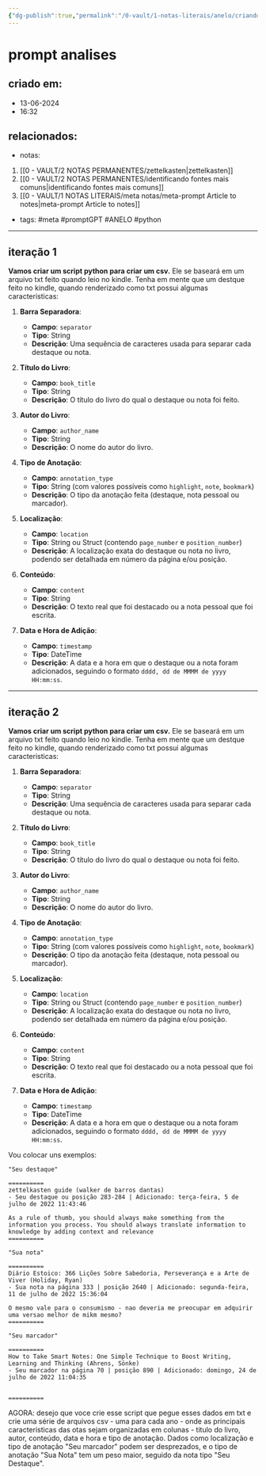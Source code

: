 ```yaml
---
{"dg-publish":true,"permalink":"/0-vault/1-notas-literais/anelo/criando-um-script-python-para-analisar-highlights-kindle/","tags":["meta","promptGPT","ANELO","python"],"dgHomeLink":true,"dgShowLocalGraph":true,"dgShowFileTree":true,"dgEnableSearch":true,"noteIcon":""}
---
```


# prompt analises

## criado em: 
- 13-06-2024
- 16:32
## relacionados:
- notas:
1. [[0 - VAULT/2 NOTAS PERMANENTES/zettelkasten\|zettelkasten]]
2. [[0 - VAULT/2 NOTAS PERMANENTES/identificando fontes mais comuns\|identificando fontes mais comuns]]
3. [[0 - VAULT/1 NOTAS LITERAIS/meta notas/meta-prompt Article to notes\|meta-prompt Article to notes]]
- tags: #meta #promptGPT #ANELO #python 
---
## iteração 1

**Vamos criar um script python para criar um csv.**
Ele se baseará em um arquivo txt feito quando leio no kindle.
Tenha em mente que um destque feito no kindle, quando renderizado como txt possui algumas caracteristicas:

1. **Barra Separadora**:
   - **Campo**: `separator`
   - **Tipo**: String
   - **Descrição**: Uma sequência de caracteres usada para separar cada destaque ou nota.

2. **Título do Livro**:
   - **Campo**: `book_title`
   - **Tipo**: String
   - **Descrição**: O título do livro do qual o destaque ou nota foi feito.

3. **Autor do Livro**:
   - **Campo**: `author_name`
   - **Tipo**: String
   - **Descrição**: O nome do autor do livro.

4. **Tipo de Anotação**:
   - **Campo**: `annotation_type`
   - **Tipo**: String (com valores possíveis como `highlight`, `note`, `bookmark`)
   - **Descrição**: O tipo da anotação feita (destaque, nota pessoal ou marcador).

5. **Localização**:
   - **Campo**: `location`
   - **Tipo**: String ou Struct (contendo `page_number` e `position_number`)
   - **Descrição**: A localização exata do destaque ou nota no livro, podendo ser detalhada em número da página e/ou posição.

6. **Conteúdo**:
   - **Campo**: `content`
   - **Tipo**: String
   - **Descrição**: O texto real que foi destacado ou a nota pessoal que foi escrita.

7. **Data e Hora de Adição**:
   - **Campo**: `timestamp`
   - **Tipo**: DateTime
   - **Descrição**: A data e a hora em que o destaque ou a nota foram adicionados, seguindo o formato `dddd, dd de MMMM de yyyy HH:mm:ss`.

---
## iteração 2

**Vamos criar um script python para criar um csv.**
Ele se baseará em um arquivo txt feito quando leio no kindle.
Tenha em mente que um destque feito no kindle, quando renderizado como txt possui algumas caracteristicas:

1. **Barra Separadora**:
   - **Campo**: `separator`
   - **Tipo**: String
   - **Descrição**: Uma sequência de caracteres usada para separar cada destaque ou nota.

2. **Título do Livro**:
   - **Campo**: `book_title`
   - **Tipo**: String
   - **Descrição**: O título do livro do qual o destaque ou nota foi feito.

3. **Autor do Livro**:
   - **Campo**: `author_name`
   - **Tipo**: String
   - **Descrição**: O nome do autor do livro.

4. **Tipo de Anotação**:
   - **Campo**: `annotation_type`
   - **Tipo**: String (com valores possíveis como `highlight`, `note`, `bookmark`)
   - **Descrição**: O tipo da anotação feita (destaque, nota pessoal ou marcador).

5. **Localização**:
   - **Campo**: `location`
   - **Tipo**: String ou Struct (contendo `page_number` e `position_number`)
   - **Descrição**: A localização exata do destaque ou nota no livro, podendo ser detalhada em número da página e/ou posição.

6. **Conteúdo**:
   - **Campo**: `content`
   - **Tipo**: String
   - **Descrição**: O texto real que foi destacado ou a nota pessoal que foi escrita.

7. **Data e Hora de Adição**:
   - **Campo**: `timestamp`
   - **Tipo**: DateTime
   - **Descrição**: A data e a hora em que o destaque ou a nota foram adicionados, seguindo o formato `dddd, dd de MMMM de yyyy HH:mm:ss`.

Vou colocar uns exemplos:
```
"Seu destaque"

==========
zettelkasten guide (walker de barros dantas)
- Seu destaque ou posição 283-284 | Adicionado: terça-feira, 5 de julho de 2022 11:43:46

As a rule of thumb, you should always make something from the information you process. You should always translate information to knowledge by adding context and relevance
==========

"Sua nota"

==========
Diário Estoico: 366 Lições Sobre Sabedoria, Perseverança e a Arte de Viver (Holiday, Ryan)
- Sua nota na página 333 | posição 2640 | Adicionado: segunda-feira, 11 de julho de 2022 15:36:04

O mesmo vale para o consumismo - nao deveria me preocupar em adquirir uma versao melhor de mikm mesmo?
==========

"Seu marcador"

==========
How to Take Smart Notes: One Simple Technique to Boost Writing, Learning and Thinking (Ahrens, Sönke)
- Seu marcador na página 70 | posição 890 | Adicionado: domingo, 24 de julho de 2022 11:04:35


==========
```


AGORA: desejo que voce crie esse script que pegue esses dados em txt e crie uma série de arquivos csv - uma para cada ano - onde as principais caracteristicas das otas sejam organizadas em colunas - titulo do livro, autor, conteúdo, data e hora e tipo de anotação. Dados como localização e tipo de anotação "Seu marcador" podem ser desprezados, e o tipo de anotação "Sua Nota" tem um peso maior, seguido da nota tipo "Seu Destaque".

